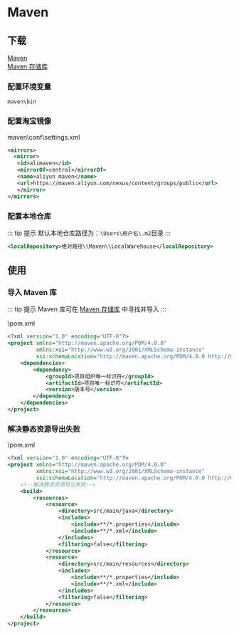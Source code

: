 # Maven

## 下载

[Maven](https://maven.apache.org/download.cgi)  
[Maven 存储库](https://mvnrepository.com/)

### 配置环境变量

`maven\bin`

### 配置淘宝镜像

maven\conf\settings.xml

```XML
<mirrors>
  <mirror>
   <id>alimaven</id>
   <mirrorOf>central</mirrorOf>
   <name>aliyun maven</name>
   <url>https://maven.aliyun.com/nexus/content/groups/public</url>
   </mirror>
</mirrors>
```

### 配置本地仓库

::: tip 提示
默认本地仓库路径为：`\Users\用户名\.m2`目录
:::

```XML
<localRepository>绝对路径\\Maven\\LocalWarehouse</localRepository>
```

## 使用

### 导入 Maven 库

::: tip 提示
Maven 库可在 [Maven 存储库](https://mvnrepository.com/) 中寻找并导入
:::

\pom.xml

```xml
<?xml version="1.0" encoding="UTF-8"?>
<project xmlns="http://maven.apache.org/POM/4.0.0"
         xmlns:xsi="http://www.w3.org/2001/XMLSchema-instance"
         xsi:schemaLocation="http://maven.apache.org/POM/4.0.0 http://maven.apache.org/xsd/maven-4.0.0.xsd">
    <dependencies>
        <dependency>
            <groupId>项目组织唯一标识符</groupId>
            <artifactId>项目唯一标识符</artifactId>
            <version>版本号</version>
        </dependency>
    </dependencies>
</project>
```

### 解决静态资源导出失败

\pom.xml

```xml
<?xml version="1.0" encoding="UTF-8"?>
<project xmlns="http://maven.apache.org/POM/4.0.0"
         xmlns:xsi="http://www.w3.org/2001/XMLSchema-instance"
         xsi:schemaLocation="http://maven.apache.org/POM/4.0.0 http://maven.apache.org/xsd/maven-4.0.0.xsd">
    <!--解决静态资源导出失败-->
    <build>
        <resources>
            <resource>
                <directory>src/main/java</directory>
                <includes>
                    <include>**/*.properties</include>
                    <include>**/*.xml</include>
                </includes>
                <filtering>false</filtering>
            </resource>
            <resource>
                <directory>src/main/resources</directory>
                <includes>
                    <include>**/*.properties</include>
                    <include>**/*.xml</include>
                </includes>
                <filtering>false</filtering>
            </resource>
        </resources>
    </build>
</project>
```
